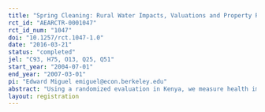 ```yaml
---
title: "Spring Cleaning: Rural Water Impacts, Valuations and Property Rights Institutions "
rct_id: "AEARCTR-0001047"
rct_id_num: "1047"
doi: "10.1257/rct.1047-1.0"
date: "2016-03-21"
status: "completed"
jel: "C93, H75, O13, Q25, Q51"
start_year: "2004-07-01"
end_year: "2007-03-01"
pi: "Edward Miguel emiguel@econ.berkeley.edu"
abstract: "Using a randomized evaluation in Kenya, we measure health impacts of spring protection, an investment that improves source water quality. We also estimate households’ valuation of spring protection and simulate the welfare impacts of alternatives to the current system of common property rights in water, which limits incentives for private investment. Spring infrastructure investments reduce fecal contamination by 66%, but household water quality improves less, due to recontamination. Child diarrhea falls by one quarter. Travel-cost based revealed preference estimates of households’ valuations are much smaller than both stated preference valuations and health planners’ valuations, and are consistent with models in which the demand for health is highly income elastic. We estimate that private property norms would generate little additional investment while imposing large static costs due to above-marginal-cost pricing, private property would function better at higher income levels or under water scarcity, and alternative institutions could yield Pareto improvements."
layout: registration
---
```


